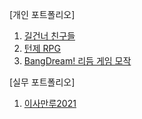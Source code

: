 [개인 포트폴리오]

1. [길건너 친구들](https://youtu.be/wvwBp1RAkI0)
2. [턴제 RPG](https://github.com/pcw0611/codes/tree/master/portfolios/arknights-base)
3. [BangDream! 리듬 게임 모작](https://youtu.be/K6PNCR38nDU)

[실무 포트폴리오]
1. [이사만루2021](https://youtu.be/BhuakHSvScs)
